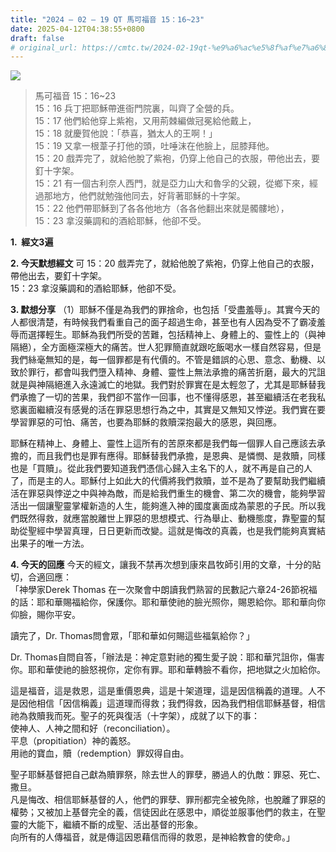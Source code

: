 ```yaml
---
title: "2024 – 02 – 19 QT 馬可福音 15：16~23"
date: 2025-04-12T04:38:55+0800
draft: false
# original_url: https://cmtc.tw/2024-02-19qt-%e9%a6%ac%e5%8f%af%e7%a6%8f%e9%9f%b3-15%ef%bc%9a1623
---
```


![](/images/qt.jpg)
> 馬可福音 15：16\~23  
> 15：16 兵丁把耶穌帶進衙門院裏，叫齊了全營的兵。  
> 15：17 他們給他穿上紫袍，又用荊棘編做冠冕給他戴上，  
> 15：18 就慶賀他說：「恭喜，猶太人的王啊！」  
> 15：19 又拿一根葦子打他的頭，吐唾沫在他臉上，屈膝拜他。  
> 15：20 戲弄完了，就給他脫了紫袍，仍穿上他自己的衣服，帶他出去，要釘十字架。  
> 15：21 有一個古利奈人西門，就是亞力山大和魯孚的父親，從鄉下來，經過那地方，他們就勉強他同去，好背著耶穌的十字架。  
> 15：22 他們帶耶穌到了各各他地方（各各他翻出來就是髑髏地），  
> 15：23 拿沒藥調和的酒給耶穌，他卻不受。

**1.  經文3遍**

**2. 今天默想經文**
可 15：20 戲弄完了，就給他脫了紫袍，仍穿上他自己的衣服，帶他出去，要釘十字架。  
15：23 拿沒藥調和的酒給耶穌，他卻不受。

**3. 默想分享**
（1）耶穌不僅是為我們的罪捨命，也包括「受盡羞辱」。其實今天的人都很清楚，有時候我們看重自己的面子超過生命，甚至也有人因為受不了霸凌羞辱而選擇輕生。耶穌為我們所受的苦難，包括精神上、身體上的、靈性上的（與神隔絕），全方面極深極大的痛苦。世人犯罪簡直就跟吃飯喝水一樣自然容易，但是我們絲毫無知的是，每一個罪都是有代價的。不管是錯誤的心思、意念、動機、以致於罪行，都會叫我們墮入精神、身體、靈性上無法承擔的痛苦折磨，最大的咒詛就是與神隔絕進入永遠滅亡的地獄。我們對於罪實在是太輕忽了，尤其是耶穌替我們承擔了一切的苦果，我們卻不當作一回事，也不懂得感恩，甚至繼續活在老我私慾裏面繼續沒有感覺的活在罪惡思想行為之中，其實是又無知又悖逆。我們實在要學習罪惡的可怕、痛苦，也要為耶穌的救贖深抱最大的感恩，與回應。

耶穌在精神上、身體上、靈性上這所有的苦原來都是我們每一個罪人自己應該去承擔的，而且我們也是罪有應得。耶穌替我們承擔，是恩典、是憐憫、是救贖，同樣也是「買贖」。從此我們要知道我們憑信心歸入主名下的人，就不再是自己的人了，而是主的人。耶穌付上如此大的代價將我們救贖，並不是為了要幫助我們繼續活在罪惡與悖逆之中與神為敵，而是給我們重生的機會、第二次的機會，能夠學習活出一個讓聖靈掌權新造的人生，能夠進入神的國度裏面成為蒙恩的子民。所以我們既然得救，就應當脫離世上罪惡的思想模式、行為舉止、動機態度，靠聖靈的幫助從聖經中學習真理，日日更新而改變。這就是悔改的真義，也是我們能夠真實結出果子的唯一方法。

**4. 今天的回應**
今天的經文，讓我不禁再次想到康來昌牧師引用的文章，十分的貼切，合適回應：  
「神學家Derek Thomas 在一次聚會中朗讀我們熟習的民數記六章24-26節祝福的話：耶和華賜福給你，保護你。耶和華使祂的臉光照你，賜恩給你。耶和華向你仰臉，賜你平安。

讀完了，Dr. Thomas問會眾，「耶和華如何賜這些福氣給你？」

Dr. Thomas自問自答，「辦法是：神定意對祂的獨生愛子說：耶和華咒詛你，傷害你。耶和華使祂的臉怒視你，定你有罪。耶和華轉臉不看你，把地獄之火加給你。

這是福音，這是救恩，這是重價恩典，這是十架道理，這是因信稱義的道理。人不是因他相信「因信稱義」這道理而得救；我們得救，因為我們相信耶穌基督，相信祂為救贖我而死。聖子的死與復活（十字架），成就了以下的事：  
使神人、人神之間和好（reconciliation）。  
平息（propitiation）神的義怒。  
用祂的寶血，贖（redemption）罪奴得自由。

聖子耶穌基督把自己獻為贖罪祭，除去世人的罪孽，勝過人的仇敵：罪惡、死亡、撒旦。  
凡是悔改、相信耶穌基督的人，他們的罪孽、罪刑都完全被免除，也脫離了罪惡的權勢；又被加上基督完全的義，信徒因此在感恩中，順從並服事他們的救主，在聖靈的大能下，繼續不斷的成聖、活出基督的形象。  
向所有的人傳福音，就是傳這因恩藉信而得的救恩，是神給教會的使命。」
